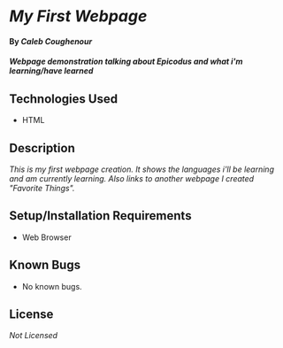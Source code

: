 # _My First Webpage_

#### By _**Caleb Coughenour**_

#### _Webpage demonstration talking about Epicodus and what i'm learning/have learned_

## Technologies Used

* HTML

## Description

_This is my first webpage creation. It shows the languages i'll be learning and am currently learning. Also links to another webpage I created "Favorite Things"._

## Setup/Installation Requirements

* Web Browser


## Known Bugs

* No known bugs.

## License

_Not Licensed_


